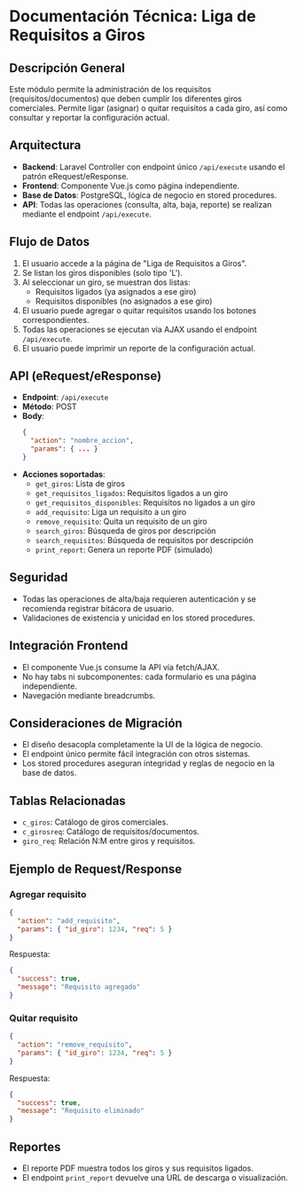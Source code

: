 # Documentación Técnica: Liga de Requisitos a Giros

## Descripción General
Este módulo permite la administración de los requisitos (requisitos/documentos) que deben cumplir los diferentes giros comerciales. Permite ligar (asignar) o quitar requisitos a cada giro, así como consultar y reportar la configuración actual.

## Arquitectura
- **Backend**: Laravel Controller con endpoint único `/api/execute` usando el patrón eRequest/eResponse.
- **Frontend**: Componente Vue.js como página independiente.
- **Base de Datos**: PostgreSQL, lógica de negocio en stored procedures.
- **API**: Todas las operaciones (consulta, alta, baja, reporte) se realizan mediante el endpoint `/api/execute`.

## Flujo de Datos
1. El usuario accede a la página de "Liga de Requisitos a Giros".
2. Se listan los giros disponibles (solo tipo 'L').
3. Al seleccionar un giro, se muestran dos listas:
   - Requisitos ligados (ya asignados a ese giro)
   - Requisitos disponibles (no asignados a ese giro)
4. El usuario puede agregar o quitar requisitos usando los botones correspondientes.
5. Todas las operaciones se ejecutan vía AJAX usando el endpoint `/api/execute`.
6. El usuario puede imprimir un reporte de la configuración actual.

## API (eRequest/eResponse)
- **Endpoint**: `/api/execute`
- **Método**: POST
- **Body**:
  ```json
  {
    "action": "nombre_accion",
    "params": { ... }
  }
  ```
- **Acciones soportadas**:
  - `get_giros`: Lista de giros
  - `get_requisitos_ligados`: Requisitos ligados a un giro
  - `get_requisitos_disponibles`: Requisitos no ligados a un giro
  - `add_requisito`: Liga un requisito a un giro
  - `remove_requisito`: Quita un requisito de un giro
  - `search_giros`: Búsqueda de giros por descripción
  - `search_requisitos`: Búsqueda de requisitos por descripción
  - `print_report`: Genera un reporte PDF (simulado)

## Seguridad
- Todas las operaciones de alta/baja requieren autenticación y se recomienda registrar bitácora de usuario.
- Validaciones de existencia y unicidad en los stored procedures.

## Integración Frontend
- El componente Vue.js consume la API vía fetch/AJAX.
- No hay tabs ni subcomponentes: cada formulario es una página independiente.
- Navegación mediante breadcrumbs.

## Consideraciones de Migración
- El diseño desacopla completamente la UI de la lógica de negocio.
- El endpoint único permite fácil integración con otros sistemas.
- Los stored procedures aseguran integridad y reglas de negocio en la base de datos.

## Tablas Relacionadas
- `c_giros`: Catálogo de giros comerciales.
- `c_girosreq`: Catálogo de requisitos/documentos.
- `giro_req`: Relación N:M entre giros y requisitos.

## Ejemplo de Request/Response
### Agregar requisito
```json
{
  "action": "add_requisito",
  "params": { "id_giro": 1234, "req": 5 }
}
```
Respuesta:
```json
{
  "success": true,
  "message": "Requisito agregado"
}
```

### Quitar requisito
```json
{
  "action": "remove_requisito",
  "params": { "id_giro": 1234, "req": 5 }
}
```
Respuesta:
```json
{
  "success": true,
  "message": "Requisito eliminado"
}
```

## Reportes
- El reporte PDF muestra todos los giros y sus requisitos ligados.
- El endpoint `print_report` devuelve una URL de descarga o visualización.
